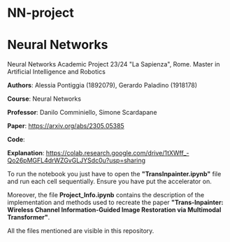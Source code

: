 # NN-project

# Neural Networks

Neural Networks Academic Project 23/24 "La Sapienza", Rome. 
Master in Artificial Intelligence and Robotics

**Authors**: Alessia Pontiggia (1892079), Gerardo Paladino (1918178)

**Course**: Neural Networks

**Professor**: Danilo Comminiello, Simone Scardapane

**Paper**: https://arxiv.org/abs/2305.05385

**Code**: 

**Explanation**: https://colab.research.google.com/drive/1tXWff_-Qo26pMGFL4drWZGvGLJYSdc0u?usp=sharing

To run the notebook you just have to open the **"TransInpainter.ipynb"** file and run each cell sequentially. Ensure you have put the accelerator on. 

Moreover, the file **Project_Info.ipynb** contains the description of the implementation and methods used to recreate the paper **"Trans-Inpainter: Wireless Channel Information-Guided Image Restoration via Multimodal Transformer"**.

All the files mentioned are visible in this repository.
